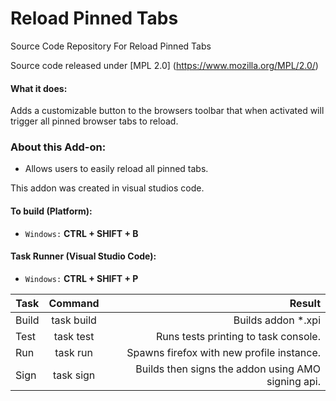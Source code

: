 Reload Pinned Tabs
==============

Source Code Repository For Reload Pinned Tabs

Source code released under [MPL 2.0] (https://www.mozilla.org/MPL/2.0/)

#### What it does: 

Adds a customizable button to the browsers toolbar that when activated will trigger all pinned browser tabs to reload.

### About this Add-on:

- Allows users to easily reload all pinned tabs.

This addon was created in visual studios code.

####  To build (Platform):

- `Windows:` __CTRL + SHIFT + B__

#### Task Runner (Visual Studio Code):

- `Windows:` __CTRL + SHIFT + P__

| Task | Command | Result |
|----------|:-------------:|------:|
| Build | task build | Builds addon *.xpi |
| Test | task test | Runs tests printing to task console. |
| Run | task run | Spawns firefox with new profile instance. |
| Sign | task sign | Builds then signs the addon using AMO signing api. |
